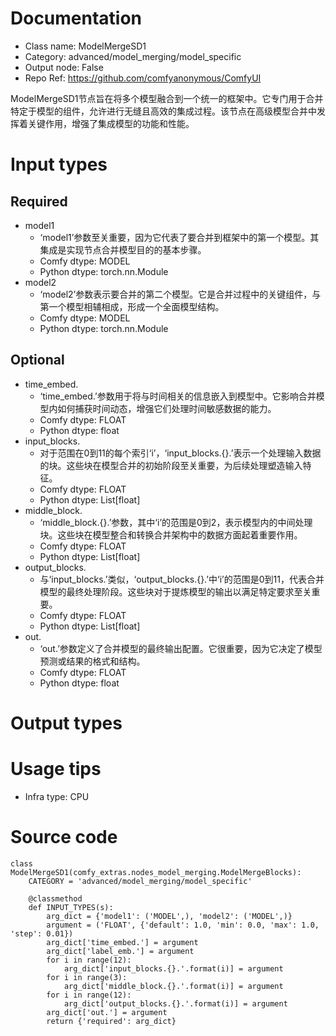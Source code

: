 # Documentation
- Class name: ModelMergeSD1
- Category: advanced/model_merging/model_specific
- Output node: False
- Repo Ref: https://github.com/comfyanonymous/ComfyUI

ModelMergeSD1节点旨在将多个模型融合到一个统一的框架中。它专门用于合并特定于模型的组件，允许进行无缝且高效的集成过程。该节点在高级模型合并中发挥着关键作用，增强了集成模型的功能和性能。

# Input types
## Required
- model1
    - ‘model1’参数至关重要，因为它代表了要合并到框架中的第一个模型。其集成是实现节点合并模型目的的基本步骤。
    - Comfy dtype: MODEL
    - Python dtype: torch.nn.Module
- model2
    - ‘model2’参数表示要合并的第二个模型。它是合并过程中的关键组件，与第一个模型相辅相成，形成一个全面模型结构。
    - Comfy dtype: MODEL
    - Python dtype: torch.nn.Module
## Optional
- time_embed.
    - ‘time_embed.’参数用于将与时间相关的信息嵌入到模型中。它影响合并模型内如何捕获时间动态，增强它们处理时间敏感数据的能力。
    - Comfy dtype: FLOAT
    - Python dtype: float
- input_blocks.
    - 对于范围在0到11的每个索引‘i’，‘input_blocks.{}.’表示一个处理输入数据的块。这些块在模型合并的初始阶段至关重要，为后续处理塑造输入特征。
    - Comfy dtype: FLOAT
    - Python dtype: List[float]
- middle_block.
    - ‘middle_block.{}.’参数，其中‘i’的范围是0到2，表示模型内的中间处理块。这些块在模型整合和转换合并架构中的数据方面起着重要作用。
    - Comfy dtype: FLOAT
    - Python dtype: List[float]
- output_blocks.
    - 与‘input_blocks.’类似，‘output_blocks.{}.’中‘i’的范围是0到11，代表合并模型的最终处理阶段。这些块对于提炼模型的输出以满足特定要求至关重要。
    - Comfy dtype: FLOAT
    - Python dtype: List[float]
- out.
    - ‘out.’参数定义了合并模型的最终输出配置。它很重要，因为它决定了模型预测或结果的格式和结构。
    - Comfy dtype: FLOAT
    - Python dtype: float

# Output types

# Usage tips
- Infra type: CPU

# Source code
```
class ModelMergeSD1(comfy_extras.nodes_model_merging.ModelMergeBlocks):
    CATEGORY = 'advanced/model_merging/model_specific'

    @classmethod
    def INPUT_TYPES(s):
        arg_dict = {'model1': ('MODEL',), 'model2': ('MODEL',)}
        argument = ('FLOAT', {'default': 1.0, 'min': 0.0, 'max': 1.0, 'step': 0.01})
        arg_dict['time_embed.'] = argument
        arg_dict['label_emb.'] = argument
        for i in range(12):
            arg_dict['input_blocks.{}.'.format(i)] = argument
        for i in range(3):
            arg_dict['middle_block.{}.'.format(i)] = argument
        for i in range(12):
            arg_dict['output_blocks.{}.'.format(i)] = argument
        arg_dict['out.'] = argument
        return {'required': arg_dict}
```